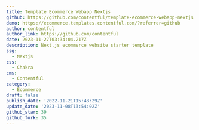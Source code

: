 ```yaml
---
title: Template Ecommerce Webapp Nextjs
github: https://github.com/contentful/template-ecommerce-webapp-nextjs
demo: https://ecommerce.templates.contentful.com/?referrer=github
author: contentful
author_link: https://github.com/contentful
date: 2023-11-27T03:34:04.217Z
description: Next.js ecommerce website starter template
ssg:
  - Nextjs
css:
  - Chakra
cms:
  - Contentful
category:
  - Ecommerce
draft: false
publish_date: '2022-11-21T15:43:29Z'
update_date: '2023-11-08T13:54:02Z'
github_star: 39
github_fork: 35
---
```

